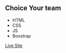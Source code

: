 ## Choice Your team ##
 * HTML
 * CSS
 * JS
 * Boostrap

 [Live Site](https://thunderous-sfogliatella-445baa.netlify.app/)